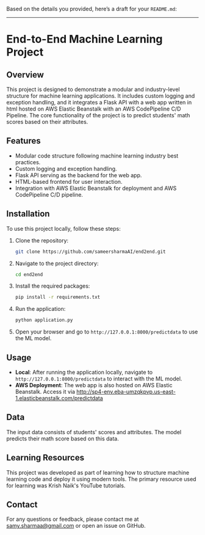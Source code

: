 Based on the details you provided, here’s a draft for your `README.md`:

---

# End-to-End Machine Learning Project

## Overview

This project is designed to demonstrate a modular and industry-level structure for machine learning applications. It includes custom logging and exception handling, and it integrates a Flask API with a web app written in html hosted on AWS Elastic Beanstalk with an AWS CodePipeline C/D Pipeline. The core functionality of the project is to predict students' math scores based on their attributes.

## Features

- Modular code structure following machine learning industry best practices.
- Custom logging and exception handling.
- Flask API serving as the backend for the web app.
- HTML-based frontend for user interaction.
- Integration with AWS Elastic Beanstalk for deployment and AWS CodePipeline C/D pipeline.

## Installation

To use this project locally, follow these steps:

1. Clone the repository:

   ```bash
   git clone https://github.com/sameersharmaAI/end2end.git
   ```

2. Navigate to the project directory:

   ```bash
   cd end2end
   ```

3. Install the required packages:

   ```bash
   pip install -r requirements.txt
   ```

4. Run the application:

   ```bash
   python application.py
   ```

5. Open your browser and go to `http://127.0.0.1:8000/predictdata` to use the ML model.

## Usage

- **Local**: After running the application locally, navigate to `http://127.0.0.1:8000/predictdata` to interact with the ML model.
- **AWS Deployment**: The web app is also hosted on AWS Elastic Beanstalk. Access it via http://sp4-env.eba-umzqkpvp.us-east-1.elasticbeanstalk.com/predictdata

## Data

The input data consists of students' scores and attributes. The model predicts their math score based on this data.

## Learning Resources

This project was developed as part of learning how to structure machine learning code and deploy it using modern tools. The primary resource used for learning was Krish Naik's YouTube tutorials.


## Contact

For any questions or feedback, please contact me at samy.sharmaa@gmail.com or open an issue on GitHub.


